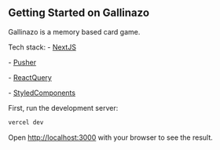 ## Getting Started on Gallinazo

Gallinazo is a memory based card game.

Tech stack:
\- [NextJS](https://nextjs.org/)

\- [Pusher](https://pusher.com/)

\- [ReactQuery](https://tanstack.com/query/v4/)

\- [StyledComponents](https://styled-components.com/)

First, run the development server:

```bash
vercel dev
```

Open [http://localhost:3000](http://localhost:3000) with your browser to see the result.
